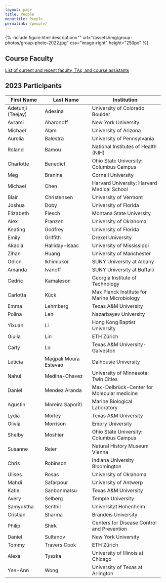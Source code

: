 ```yaml
---
layout: page
title: People
menutitle: People
permalink: /people/
---
```

{% include figure.html description="" url="/assets/img/group-photos/group-photo-2022.jpg" css="image-right" height="250px" %}

## Course Faculty

[List of current and recent faculty, TAs, and course assistants](/faculty/)

## 2023 Participants

|               First Name |                Last Name |                                                 Institution |
| ------------------------ | ------------------------ | ----------------------------------------------------------- |
|        Adetunji (Teejay) |                  Adesina |                              University of Colorado Boulder |
|                   Avrami |                Aharonoff |                                         New York University |
|                  Michael |                     Alam |                                       University of Arizona |
|                  Aurelia |                 Balestra |                                  University of Pennsylvania |
|                   Roland |                    Bamou |                         National Institutes of Health (NIH) |
|                Charlotte |                 Benedict |                      Ohio State University: Columbus Campus |
|                      Meg |                  Branine |                                          Cornell University |
|                  Michael |                     Chen |                  Harvard University: Harvard Medical School |
|                    Blair |              Christensen |                                       University of Vermont |
|                   Joshua |                     Doby |                                       University of Florida |
|                Elizabeth |                   Flesch |                                    Montana State University |
|                     Alex |                  Franzen |                                      University of Oklahoma |
|                  Keating |                  Godfrey |                                       University of Florida |
|                    Emily |                 Griffith |                                           Drexel University |
|                   Akacia |           Halliday-Isaac |                                   University of Mississippi |
|                    Zihan |                    Huang |                                    University of Manchester |
|                    Odion |               Ikhimiukor |                                   SUNY University at Albany |
|                   Amanda |                  Ivanoff |                                  SUNY University at Buffalo |
|                   Cedric |                Kamaleson |                             Georgia Institute of Technology |
|                 Carlotta |                     Kück |                Max Planck Institute for Marine Microbiology |
|                     Emma |                 Lehmberg |                                        Texas A&M University |
|                   Polina |                      Len |                                       Nazarbayev University |
|                   Yixuan |                       Li |                                Hong Kong Baptist University |
|                   Giulia |                      Lin |                                                  ETH Zürich |
|                    Carly |                       Lo |                              Texas A&M University-Galveston |
|                  Leticia |    Magpali Moura Estevao |                                        Dalhousie University |
|                    Nahui |            Medina-Chavez |                        University of Minnesota: Twin Cities |
|                   Daniel |            Mendez Aranda |                  Max-Delbrück-Center for Molecular medicine |
|                  Agustin |         Moreira Saporiti |                                Marine Biological Laboratory |
|                    Lydia |                   Morley |                                        Texas A&M University |
|                   Olivia |                 Morrison |                                            Emory University |
|                   Shelby |                  Moshier |                      Ohio State University: Columbus Campus |
|                  Susanne |                    Reier |                               Natural History Museum Vienna |
|                    Chris |                 Robinson |                              Indiana University Bloomington |
|                   Ulises |                    Rosas |                                      University of Oklahoma |
|                    Mahdi |                Safarpour |                                       University of Antwerp |
|                    Katie |              Sanbonmatsu |                                        Texas A&M University |
|                    Avery |                  Selberg |                                           Temple University |
|                Samyuktha |                  Senthil |                                       Universitat Hohenheim |
|                 Cristian |                   Sharma |                                         Brandeis University |
|                   Philip |                    Shirk |                  Centers for Disease Control and Prevention |
|                   Daniel |                 Sultanov |                                         New York University |
|                    Tommy |             Travers Cook |                                                  ETH Zürich |
|                    Alexa |                   Tyszka |                           University of Illinois at Chicago |
|                  Yee-Ann |                     Wong |                            University of Texas at Arlington |

